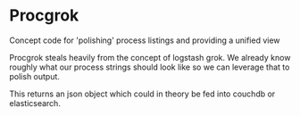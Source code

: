 Procgrok
=======

Concept code for 'polishing' process listings and providing a unified view

Procgrok steals heavily from the concept of logstash grok. We already know roughly what our process strings should look like so we can leverage that to polish output.

This returns an json object which could in theory be fed into couchdb or elasticsearch.

